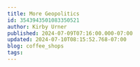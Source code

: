 ```yaml
---
title: More Geopolitics
id: 3543943501083350521
author: Kirby Urner
published: 2024-07-09T07:16:00.000-07:00
updated: 2024-07-10T08:15:52.768-07:00
blog: coffee_shops
tags: 
---
```


